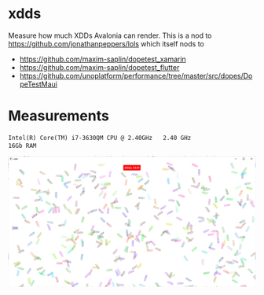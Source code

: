 # xdds

Measure how much XDDs Avalonia can render. This is a nod to https://github.com/jonathanpeppers/lols which itself nods to
- https://github.com/maxim-saplin/dopetest_xamarin
- https://github.com/maxim-saplin/dopetest_flutter
- https://github.com/unoplatform/performance/tree/master/src/dopes/DopeTestMaui

# Measurements

```
Intel(R) Core(TM) i7-3630QM CPU @ 2.40GHz   2.40 GHz
16Gb RAM
```

<img src="docs/measurements.png" width="600" />


